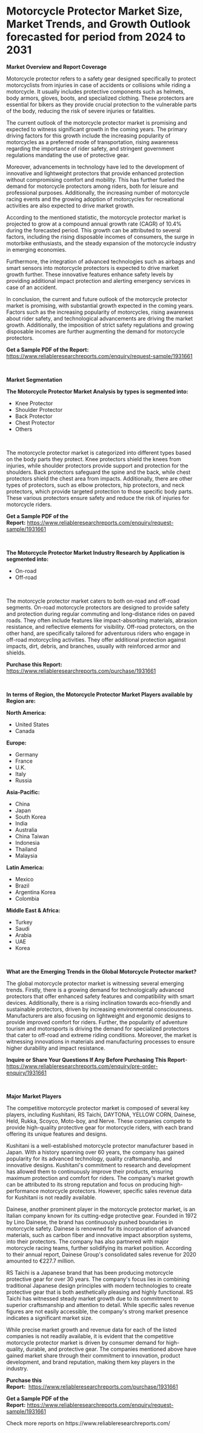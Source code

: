 <p><h1>Motorcycle Protector Market Size, Market Trends, and Growth Outlook forecasted for period from 2024 to 2031</h1></p><p><strong>Market Overview and Report Coverage</strong></p>
<p><p>Motorcycle protector refers to a safety gear designed specifically to protect motorcyclists from injuries in case of accidents or collisions while riding a motorcycle. It usually includes protective components such as helmets, body armors, gloves, boots, and specialized clothing. These protectors are essential for bikers as they provide crucial protection to the vulnerable parts of the body, reducing the risk of severe injuries or fatalities.</p><p>The current outlook of the motorcycle protector market is promising and expected to witness significant growth in the coming years. The primary driving factors for this growth include the increasing popularity of motorcycles as a preferred mode of transportation, rising awareness regarding the importance of rider safety, and stringent government regulations mandating the use of protective gear.</p><p>Moreover, advancements in technology have led to the development of innovative and lightweight protectors that provide enhanced protection without compromising comfort and mobility. This has further fueled the demand for motorcycle protectors among riders, both for leisure and professional purposes. Additionally, the increasing number of motorcycle racing events and the growing adoption of motorcycles for recreational activities are also expected to drive market growth.</p><p>According to the mentioned statistic, the motorcycle protector market is projected to grow at a compound annual growth rate (CAGR) of 10.4% during the forecasted period. This growth can be attributed to several factors, including the rising disposable incomes of consumers, the surge in motorbike enthusiasts, and the steady expansion of the motorcycle industry in emerging economies.</p><p>Furthermore, the integration of advanced technologies such as airbags and smart sensors into motorcycle protectors is expected to drive market growth further. These innovative features enhance safety levels by providing additional impact protection and alerting emergency services in case of an accident.</p><p>In conclusion, the current and future outlook of the motorcycle protector market is promising, with substantial growth expected in the coming years. Factors such as the increasing popularity of motorcycles, rising awareness about rider safety, and technological advancements are driving the market growth. Additionally, the imposition of strict safety regulations and growing disposable incomes are further augmenting the demand for motorcycle protectors.</p></p>
<p><strong>Get a Sample PDF of the Report:</strong> <a href="https://www.reliableresearchreports.com/enquiry/request-sample/1931661">https://www.reliableresearchreports.com/enquiry/request-sample/1931661</a></p>
<p>&nbsp;</p>
<p><strong>Market Segmentation</strong></p>
<p><strong>The Motorcycle Protector Market Analysis by types is segmented into:</strong></p>
<p><ul><li>Knee Protector</li><li>Shoulder Protector</li><li>Back Protector</li><li>Chest Protector</li><li>Others</li></ul></p>
<p>&nbsp;</p>
<p><p>The motorcycle protector market is categorized into different types based on the body parts they protect. Knee protectors shield the knees from injuries, while shoulder protectors provide support and protection for the shoulders. Back protectors safeguard the spine and the back, while chest protectors shield the chest area from impacts. Additionally, there are other types of protectors, such as elbow protectors, hip protectors, and neck protectors, which provide targeted protection to those specific body parts. These various protectors ensure safety and reduce the risk of injuries for motorcycle riders.</p></p>
<p><strong>Get a Sample PDF of the Report:</strong>&nbsp;<a href="https://www.reliableresearchreports.com/enquiry/request-sample/1931661">https://www.reliableresearchreports.com/enquiry/request-sample/1931661</a></p>
<p>&nbsp;</p>
<p><strong>The Motorcycle Protector Market Industry Research by Application is segmented into:</strong></p>
<p><ul><li>On-road</li><li>Off-road</li></ul></p>
<p>&nbsp;</p>
<p><p>The motorcycle protector market caters to both on-road and off-road segments. On-road motorcycle protectors are designed to provide safety and protection during regular commuting and long-distance rides on paved roads. They often include features like impact-absorbing materials, abrasion resistance, and reflective elements for visibility. Off-road protectors, on the other hand, are specifically tailored for adventurous riders who engage in off-road motorcycling activities. They offer additional protection against impacts, dirt, debris, and branches, usually with reinforced armor and shields.</p></p>
<p><strong>Purchase this Report:</strong>&nbsp; <a href="https://www.reliableresearchreports.com/purchase/1931661">https://www.reliableresearchreports.com/purchase/1931661</a></p>
<p>&nbsp;</p>
<p><strong>In terms of Region, the Motorcycle Protector Market Players available by Region are:</strong></p>
<p>
    <p> <strong> North America: </strong>
        <ul>
            <li>United States</li>
            <li>Canada</li>
        </ul>
        </p> 
    <p> <strong> Europe: </strong>
        <ul>
            <li>Germany</li>
            <li>France</li>
            <li>U.K.</li>
            <li>Italy</li>
            <li>Russia</li>
        </ul>
        </p> 
    <p> <strong> Asia-Pacific: </strong>
        <ul>
            <li>China</li>
            <li>Japan</li>
            <li>South Korea</li>
            <li>India</li>
            <li>Australia</li>
            <li>China Taiwan</li>
            <li>Indonesia</li>
            <li>Thailand</li>
            <li>Malaysia</li>
        </ul>
        </p> 
    <p> <strong> Latin America: </strong>
        <ul>
            <li>Mexico</li>
            <li>Brazil</li>
            <li>Argentina Korea</li>
            <li>Colombia</li>
        </ul>
        </p> 
    <p> <strong> Middle East & Africa: </strong>
        <ul>
            <li>Turkey</li>
            <li>Saudi</li>
            <li>Arabia</li>
            <li>UAE</li>
            <li>Korea</li>
        </ul>
    </p>
    </p>
<p>&nbsp;</p>
<p><strong>What are the Emerging Trends in the Global Motorcycle Protector market?</strong></p>
<p><p>The global motorcycle protector market is witnessing several emerging trends. Firstly, there is a growing demand for technologically advanced protectors that offer enhanced safety features and compatibility with smart devices. Additionally, there is a rising inclination towards eco-friendly and sustainable protectors, driven by increasing environmental consciousness. Manufacturers are also focusing on lightweight and ergonomic designs to provide improved comfort for riders. Further, the popularity of adventure tourism and motorsports is driving the demand for specialized protectors that cater to off-road and extreme riding conditions. Moreover, the market is witnessing innovations in materials and manufacturing processes to ensure higher durability and impact resistance.</p></p>
<p><strong>Inquire or Share Your Questions If Any Before Purchasing This Report</strong>- <a href="https://www.reliableresearchreports.com/enquiry/pre-order-enquiry/1931661">https://www.reliableresearchreports.com/enquiry/pre-order-enquiry/1931661</a></p>
<p>&nbsp;</p>
<p><strong>Major Market Players</strong></p>
<p><p>The competitive motorcycle protector market is composed of several key players, including Kushitani, RS Taichi, DAYTONA, YELLOW CORN, Dainese, Held, Rukka, Scoyco, Moto-boy, and Nerve. These companies compete to provide high-quality protective gear for motorcycle riders, with each brand offering its unique features and designs.</p><p>Kushitani is a well-established motorcycle protector manufacturer based in Japan. With a history spanning over 60 years, the company has gained popularity for its advanced technology, quality craftsmanship, and innovative designs. Kushitani's commitment to research and development has allowed them to continuously improve their products, ensuring maximum protection and comfort for riders. The company's market growth can be attributed to its strong reputation and focus on producing high-performance motorcycle protectors. However, specific sales revenue data for Kushitani is not readily available.</p><p>Dainese, another prominent player in the motorcycle protector market, is an Italian company known for its cutting-edge protective gear. Founded in 1972 by Lino Dainese, the brand has continuously pushed boundaries in motorcycle safety. Dainese is renowned for its incorporation of advanced materials, such as carbon fiber and innovative impact absorption systems, into their protectors. The company has also partnered with major motorcycle racing teams, further solidifying its market position. According to their annual report, Dainese Group's consolidated sales revenue for 2020 amounted to €227.7 million.</p><p>RS Taichi is a Japanese brand that has been producing motorcycle protective gear for over 30 years. The company's focus lies in combining traditional Japanese design principles with modern technologies to create protective gear that is both aesthetically pleasing and highly functional. RS Taichi has witnessed steady market growth due to its commitment to superior craftsmanship and attention to detail. While specific sales revenue figures are not easily accessible, the company's strong market presence indicates a significant market size.</p><p>While precise market growth and revenue data for each of the listed companies is not readily available, it is evident that the competitive motorcycle protector market is driven by consumer demand for high-quality, durable, and protective gear. The companies mentioned above have gained market share through their commitment to innovation, product development, and brand reputation, making them key players in the industry.</p></p>
<p><strong>Purchase this Report:</strong>&nbsp;&nbsp;<a href="https://www.reliableresearchreports.com/purchase/1931661">https://www.reliableresearchreports.com/purchase/1931661</a></p>
<p></p>
<p><strong>Get a Sample PDF of the Report:</strong>&nbsp;<a href="https://www.reliableresearchreports.com/enquiry/request-sample/1931661">https://www.reliableresearchreports.com/enquiry/request-sample/1931661</a></p>
<p>Check more reports on https://www.reliableresearchreports.com/</p>